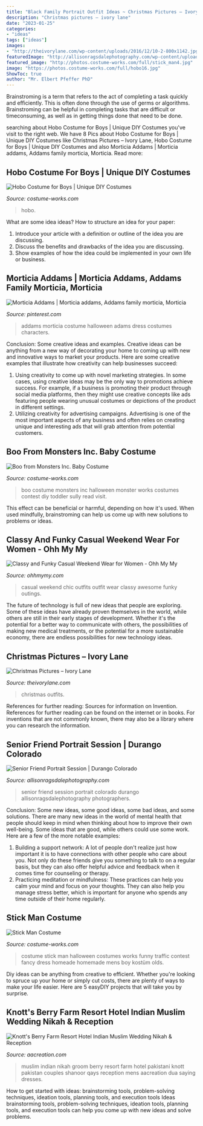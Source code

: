 ```yaml
---
title: "Black Family Portrait Outfit Ideas ~ Christmas Pictures – Ivory Lane"
description: "Christmas pictures – ivory lane"
date: "2023-01-25"
categories:
- "ideas"
tags: ["ideas"]
images:
- "http://theivorylane.com/wp-content/uploads/2016/12/10-2-800x1142.jpg"
featuredImage: "http://allisonragsdalephotography.com/wp-content/uploads/2013/07/allisonragsdalephotography-5355.jpg"
featured_image: "http://photos.costume-works.com/full/stick_man4.jpg"
image: "https://photos.costume-works.com/full/hobo16.jpg"
ShowToc: true
author: "Mr. Elbert Pfeffer PhD"
---
```



Brainstroming is a term that refers to the act of completing a task quickly and efficiently. This is often done through the use of germs or algorithms. Brainstroming can be helpful in completing tasks that are difficult or timeconsuming, as well as in getting things done that need to be done.

	

		
searching about Hobo Costume for Boys | Unique DIY Costumes you've visit to the right web. We have 8 Pics about Hobo Costume for Boys | Unique DIY Costumes like Christmas Pictures – Ivory Lane, Hobo Costume for Boys | Unique DIY Costumes and also Morticia Addams | Morticia addams, Addams family morticia, Morticia. Read more:
		
    
## Hobo Costume For Boys | Unique DIY Costumes

<img loading=lazy src="https://photos.costume-works.com/full/hobo16.jpg" onerror="this.onerror=null;this.src='https://tse2.mm.bing.net/th?id=OIP.avYVPYd0DSNbh0ab9KDLqgHaKY&amp;pid=15.1';" alt="Hobo Costume for Boys | Unique DIY Costumes">

_Source: costume-works.com_

>hobo. 

	

What are some idea ideas?
How to structure an idea for your paper:
1) Introduce your article with a definition or outline of the idea you are discussing.
2) Discuss the benefits and drawbacks of the idea you are discussing.
3) Show examples of how the idea could be implemented in your own life or business.

    
## Morticia Addams | Morticia Addams, Addams Family Morticia, Morticia

<img loading=lazy src="https://i.pinimg.com/736x/57/2c/72/572c7256755b04e5363e269fe51eeddf--costume-make-up-costume-ideas.jpg" onerror="this.onerror=null;this.src='https://tse2.mm.bing.net/th?id=OIP.dr3j8br9JexhkB__6fHaTgHaNJ&amp;pid=15.1';" alt="Morticia Addams | Morticia addams, Addams family morticia, Morticia">

_Source: pinterest.com_

>addams morticia costume halloween adams dress costumes characters. 

	

Conclusion: Some creative ideas and examples.
Creative ideas can be anything from a new way of decorating your home to coming up with new and innovative ways to market your products. Here are some creative examples that illustrate how creativity can help businesses succeed:
1. Using creativity to come up with novel marketing strategies. In some cases, using creative ideas may be the only way to promotions achieve success. For example, if a business is promoting their product through social media platforms, then they might use creative concepts like ads featuring people wearing unusual costumes or depictions of the product in different settings.
2. Utilizing creativity for advertising campaigns. Advertising is one of the most important aspects of any business and often relies on creating unique and interesting ads that will grab attention from potential customers.

    
## Boo From Monsters Inc. Baby Costume

<img loading=lazy src="https://photos.costume-works.com/full/boo_from_monsters_inc14.jpg" onerror="this.onerror=null;this.src='https://tse4.mm.bing.net/th?id=OIP.4yVpDeF0KRqc3wGndheMwQHaPI&amp;pid=15.1';" alt="Boo from Monsters Inc. Baby Costume">

_Source: costume-works.com_

>boo costume monsters inc halloween monster works costumes contest diy toddler sully read visit. 

	

This effect can be beneficial or harmful, depending on how it's used. When used mindfully, brainstroming can help us come up with new solutions to problems or ideas.

    
## Classy And Funky Casual Weekend Wear For Women - Ohh My My

<img loading=lazy src="http://ohhmymy.com/wp-content/uploads/2015/10/casual-chic-outfit-for-a-weekend-outings.jpg" onerror="this.onerror=null;this.src='https://tse2.mm.bing.net/th?id=OIP.c3VIOx0_zRyPKimvlGuW7AHaLG&amp;pid=15.1';" alt="Classy and Funky Casual Weekend Wear for Women - Ohh My My">

_Source: ohhmymy.com_

>casual weekend chic outfits outfit wear classy awesome funky outings. 

	

The future of technology is full of new ideas that people are exploring. Some of these ideas have already proven themselves in the world, while others are still in their early stages of development. Whether it's the potential for a better way to communicate with others, the possibilities of making new medical treatments, or the potential for a more sustainable economy, there are endless possibilities for new technology ideas.

    
## Christmas Pictures – Ivory Lane

<img loading=lazy src="http://theivorylane.com/wp-content/uploads/2016/12/10-2-800x1142.jpg" onerror="this.onerror=null;this.src='https://tse1.mm.bing.net/th?id=OIP.t8SCUAfCLfq3nMO1UzKoDgHaKk&amp;pid=15.1';" alt="Christmas Pictures – Ivory Lane">

_Source: theivorylane.com_

>christmas outfits. 

	

References for further reading: Sources for information on Invention.
References for further reading can be found on the internet or in books. For inventions that are not commonly known, there may also be a library where you can research the information.

    
## Senior Friend Portrait Session | Durango Colorado

<img loading=lazy src="http://allisonragsdalephotography.com/wp-content/uploads/2013/07/allisonragsdalephotography-5355.jpg" onerror="this.onerror=null;this.src='https://tse3.mm.bing.net/th?id=OIP.4eb-WnbQ1F1wM5j1Z746lwHaE7&amp;pid=15.1';" alt="Senior Friend Portrait Session | Durango Colorado">

_Source: allisonragsdalephotography.com_

>senior friend session portrait colorado durango allisonragsdalephotography photographers. 

	

Conclusion: Some new ideas, some good ideas, some bad ideas, and some solutions.
There are many new ideas in the world of mental health that people should keep in mind when thinking about how to improve their own well-being. Some ideas that are good, while others could use some work. Here are a few of the more notable examples: 
1) Building a support network: A lot of people don't realize just how important it is to have connections with other people who care about you. Not only do these friends give you something to talk to on a regular basis, but they can also offer helpful advice and feedback when it comes time for counseling or therapy. 
2) Practicing meditation or mindfulness: These practices can help you calm your mind and focus on your thoughts. They can also help you manage stress better, which is important for anyone who spends any time outside of their home regularly.

    
## Stick Man Costume

<img loading=lazy src="http://photos.costume-works.com/full/stick_man4.jpg" onerror="this.onerror=null;this.src='https://tse3.mm.bing.net/th?id=OIP.5SeE1Yib-JMAjAWUwwvqjwHaLH&amp;pid=15.1';" alt="Stick Man Costume">

_Source: costume-works.com_

>costume stick man halloween costumes works funny traffic contest fancy dress homeade homemade mens boy kostüm olds. 

	

Diy ideas can be anything from creative to efficient. Whether you're looking to spruce up your home or simply cut costs, there are plenty of ways to make your life easier. Here are 5 easyDIY projects that will take you by surprise.

    
## Knott&#039;s Berry Farm Resort Hotel Indian Muslim Wedding Nikah &amp; Reception

<img loading=lazy src="http://aacreation.com/wp-content/uploads/2012/02/pakistani-shaadi-video.jpg" onerror="this.onerror=null;this.src='https://tse1.mm.bing.net/th?id=OIP.mQFtUySpi25ore0wOotJBQHaLH&amp;pid=15.1';" alt="Knott&#039;s Berry Farm Resort Hotel Indian Muslim Wedding Nikah &amp; Reception">

_Source: aacreation.com_

>muslim indian nikah groom berry resort farm hotel pakistani knott pakistan couples shanoor qays reception mens aacreation dua saying dresses. 

	

How to get started with ideas: brainstorming tools, problem-solving techniques, ideation tools, planning tools, and execution tools
Ideas brainstorming tools, problem-solving techniques, ideation tools, planning tools, and execution tools can help you come up with new ideas and solve problems.

